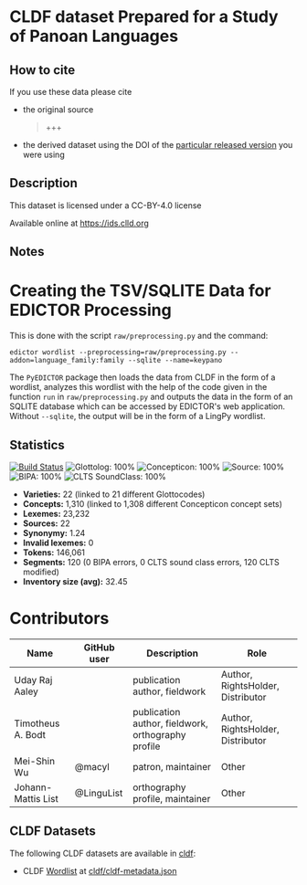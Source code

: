 # CLDF dataset Prepared for a Study of Panoan Languages

## How to cite

If you use these data please cite
- the original source
  > +++
- the derived dataset using the DOI of the [particular released version](../../releases/) you were using

## Description


This dataset is licensed under a CC-BY-4.0 license

Available online at https://ids.clld.org

## Notes

# Creating the TSV/SQLITE Data for EDICTOR Processing

This is done with the script `raw/preprocessing.py` and the command:

```shell
edictor wordlist --preprocessing=raw/preprocessing.py --addon=language_family:family --sqlite --name=keypano
```

The `PyEDICTOR` package then loads the data from CLDF in the form of a wordlist, analyzes this wordlist with the help of the code given in the function `run` in `raw/preprocessing.py` and outputs the data in the form of an SQLITE database which can be accessed by EDICTOR's web application. Without `--sqlite`, the output will be in the form of a LingPy wordlist.



## Statistics


[![Build Status](https://travis-ci.org/intercontinental-dictionary-series/keypano.svg?branch=master)](https://travis-ci.org/intercontinental-dictionary-series/keypano)
![Glottolog: 100%](https://img.shields.io/badge/Glottolog-100%25-brightgreen.svg "Glottolog: 100%")
![Concepticon: 100%](https://img.shields.io/badge/Concepticon-100%25-brightgreen.svg "Concepticon: 100%")
![Source: 100%](https://img.shields.io/badge/Source-100%25-brightgreen.svg "Source: 100%")
![BIPA: 100%](https://img.shields.io/badge/BIPA-100%25-brightgreen.svg "BIPA: 100%")
![CLTS SoundClass: 100%](https://img.shields.io/badge/CLTS%20SoundClass-100%25-brightgreen.svg "CLTS SoundClass: 100%")

- **Varieties:** 22 (linked to 21 different Glottocodes)
- **Concepts:** 1,310 (linked to 1,308 different Concepticon concept sets)
- **Lexemes:** 23,232
- **Sources:** 22
- **Synonymy:** 1.24
- **Invalid lexemes:** 0
- **Tokens:** 146,061
- **Segments:** 120 (0 BIPA errors, 0 CLTS sound class errors, 120 CLTS modified)
- **Inventory size (avg):** 32.45

# Contributors

Name | GitHub user | Description | Role |
--- | --- | --- | --- |
Uday Raj Aaley| |publication author, fieldwork | Author, RightsHolder, Distributor
Timotheus A. Bodt| | publication author, fieldwork, orthography profile | Author, RightsHolder, Distributor
Mei-Shin Wu | @macyl | patron, maintainer | Other
Johann-Mattis List | @LinguList| orthography profile, maintainer | Other




## CLDF Datasets

The following CLDF datasets are available in [cldf](cldf):

- CLDF [Wordlist](https://github.com/cldf/cldf/tree/master/modules/Wordlist) at [cldf/cldf-metadata.json](cldf/cldf-metadata.json)